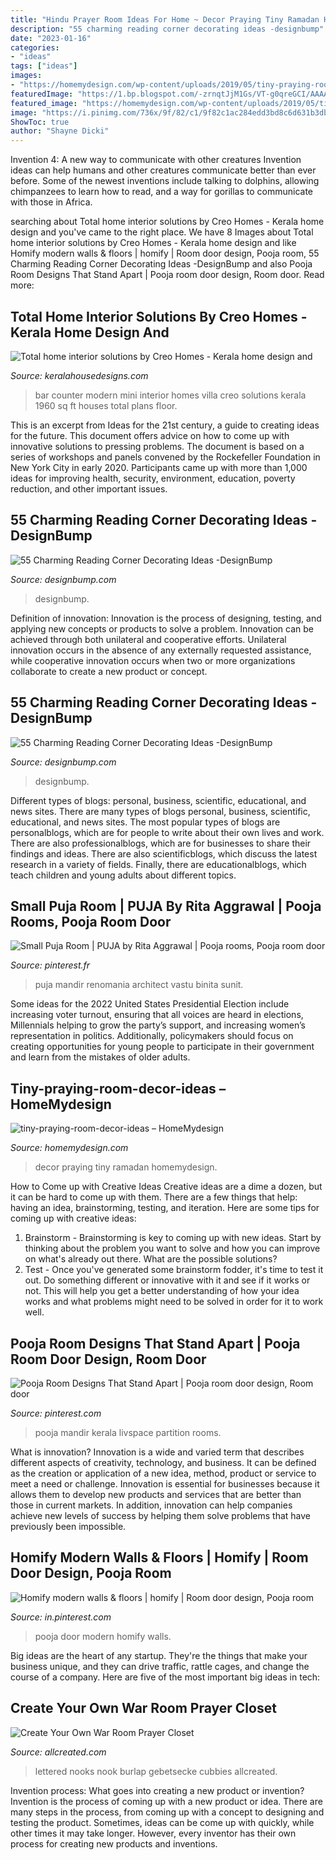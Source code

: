 ```yaml
---
title: "Hindu Prayer Room Ideas For Home ~ Decor Praying Tiny Ramadan Homemydesign"
description: "55 charming reading corner decorating ideas -designbump"
date: "2023-01-16"
categories:
- "ideas"
tags: ["ideas"]
images:
- "https://homemydesign.com/wp-content/uploads/2019/05/tiny-praying-room-decor-ideas.jpg"
featuredImage: "https://1.bp.blogspot.com/-zrnqtJjM1Gs/VT-g0qreGCI/AAAAAAAAubE/lXtzH9E0C9Q/s1600/home-bar.jpg"
featured_image: "https://homemydesign.com/wp-content/uploads/2019/05/tiny-praying-room-decor-ideas.jpg"
image: "https://i.pinimg.com/736x/9f/82/c1/9f82c1ac284edd3bd8c6d631b3db8daf.jpg"
ShowToc: true
author: "Shayne Dicki"
---
```



Invention 4: A new way to communicate with other creatures
Invention ideas can help humans and other creatures communicate better than ever before. Some of the newest inventions include talking to dolphins, allowing chimpanzees to learn how to read, and a way for gorillas to communicate with those in Africa.

	

		
searching about Total home interior solutions by Creo Homes - Kerala home design and you've came to the right place. We have 8 Images about Total home interior solutions by Creo Homes - Kerala home design and like Homify modern walls &amp; floors | homify | Room door design, Pooja room, 55 Charming Reading Corner Decorating Ideas -DesignBump and also Pooja Room Designs That Stand Apart | Pooja room door design, Room door. Read more:
		
    
## Total Home Interior Solutions By Creo Homes - Kerala Home Design And

<img loading=lazy src="https://1.bp.blogspot.com/-zrnqtJjM1Gs/VT-g0qreGCI/AAAAAAAAubE/lXtzH9E0C9Q/s1600/home-bar.jpg" onerror="this.onerror=null;this.src='https://tse4.mm.bing.net/th?id=OIP.5sFFisvJ9L8KHZQNFxrlfwHaLH&amp;pid=15.1';" alt="Total home interior solutions by Creo Homes - Kerala home design and">

_Source: keralahousedesigns.com_

>bar counter modern mini interior homes villa creo solutions kerala 1960 sq ft houses total plans floor. 

	

This is an excerpt from Ideas for the 21st century, a guide to creating ideas for the future. This document offers advice on how to come up with innovative solutions to pressing problems. The document is based on a series of workshops and panels convened by the Rockefeller Foundation in New York City in early 2020. Participants came up with more than 1,000 ideas for improving health, security, environment, education, poverty reduction, and other important issues.

    
## 55 Charming Reading Corner Decorating Ideas -DesignBump

<img loading=lazy src="http://cdn.designbump.com/wp-content/uploads/2015/11/reading-corner-nook01.jpg" onerror="this.onerror=null;this.src='https://tse3.mm.bing.net/th?id=OIP.T3QBHOtwZOk8xHLgaKp-8gHaLn&amp;pid=15.1';" alt="55 Charming Reading Corner Decorating Ideas -DesignBump">

_Source: designbump.com_

>designbump. 

	

Definition of innovation:
Innovation is the process of designing, testing, and applying new concepts or products to solve a problem. Innovation can be achieved through both unilateral and cooperative efforts. Unilateral innovation occurs in the absence of any externally requested assistance, while cooperative innovation occurs when two or more organizations collaborate to create a new product or concept.

    
## 55 Charming Reading Corner Decorating Ideas -DesignBump

<img loading=lazy src="http://cdn.designbump.com/wp-content/uploads/2015/11/reading-corner-nook09.jpg" onerror="this.onerror=null;this.src='https://tse2.mm.bing.net/th?id=OIP.4Ae_qFD_PhNIDTuw76pDRwHaLH&amp;pid=15.1';" alt="55 Charming Reading Corner Decorating Ideas -DesignBump">

_Source: designbump.com_

>designbump. 

	

Different types of blogs: personal, business, scientific, educational, and news sites.
There are many types of blogs personal, business, scientific, educational, and news sites. The most popular types of blogs are personalblogs, which are for people to write about their own lives and work. There are also professionalblogs, which are for businesses to share their findings and ideas. There are also scientificblogs, which discuss the latest research in a variety of fields. Finally, there are educationalblogs, which teach children and young adults about different topics.

    
## Small Puja Room | PUJA By Rita Aggrawal | Pooja Rooms, Pooja Room Door

<img loading=lazy src="https://i.pinimg.com/736x/37/ab/3b/37ab3bab84e9066343410860de47e719--puja-room-temple.jpg" onerror="this.onerror=null;this.src='https://tse3.mm.bing.net/th?id=OIP.3Xnp2rgcsD5oSTaPM40J2gHaKa&amp;pid=15.1';" alt="Small Puja Room | PUJA by Rita Aggrawal | Pooja rooms, Pooja room door">

_Source: pinterest.fr_

>puja mandir renomania architect vastu binita sunit. 

	

Some ideas for the 2022 United States Presidential Election include increasing voter turnout, ensuring that all voices are heard in elections, Millennials helping to grow the party’s support, and increasing women’s representation in politics. Additionally, policymakers should focus on creating opportunities for young people to participate in their government and learn from the mistakes of older adults.

    
## Tiny-praying-room-decor-ideas – HomeMydesign

<img loading=lazy src="https://homemydesign.com/wp-content/uploads/2019/05/tiny-praying-room-decor-ideas.jpg" onerror="this.onerror=null;this.src='https://tse3.mm.bing.net/th?id=OIP.tG4H7HW-BWFL7iyHxj-6ZAHaHa&amp;pid=15.1';" alt="tiny-praying-room-decor-ideas – HomeMydesign">

_Source: homemydesign.com_

>decor praying tiny ramadan homemydesign. 

	

How to Come up with Creative Ideas
Creative ideas are a dime a dozen, but it can be hard to come up with them. There are a few things that help: having an idea, brainstorming, testing, and iteration. 
Here are some tips for coming up with creative ideas:

1. Brainstorm - Brainstorming is key to coming up with new ideas. Start by thinking about the problem you want to solve and how you can improve on what's already out there. What are the possible solutions? 
2. Test - Once you've generated some brainstorm fodder, it's time to test it out. Do something different or innovative with it and see if it works or not. This will help you get a better understanding of how your idea works and what problems might need to be solved in order for it to work well. 

    
## Pooja Room Designs That Stand Apart | Pooja Room Door Design, Room Door

<img loading=lazy src="https://i.pinimg.com/736x/67/7f/5c/677f5c35f673f32c967906255e62c831.jpg" onerror="this.onerror=null;this.src='https://tse2.mm.bing.net/th?id=OIP.Q5tyIRN910A87o6a5gDytgHaLG&amp;pid=15.1';" alt="Pooja Room Designs That Stand Apart | Pooja room door design, Room door">

_Source: pinterest.com_

>pooja mandir kerala livspace partition rooms. 

	

What is innovation?
Innovation is a wide and varied term that describes different aspects of creativity, technology, and business. It can be defined as the creation or application of a new idea, method, product or service to meet a need or challenge. Innovation is essential for businesses because it allows them to develop new products and services that are better than those in current markets. In addition, innovation can help companies achieve new levels of success by helping them solve problems that have previously been impossible.

    
## Homify Modern Walls &amp; Floors | Homify | Room Door Design, Pooja Room

<img loading=lazy src="https://i.pinimg.com/736x/9f/82/c1/9f82c1ac284edd3bd8c6d631b3db8daf.jpg" onerror="this.onerror=null;this.src='https://tse2.mm.bing.net/th?id=OIP.X5baAFxdj2Jqs17_FBee9gHaLH&amp;pid=15.1';" alt="Homify modern walls &amp; floors | homify | Room door design, Pooja room">

_Source: in.pinterest.com_

>pooja door modern homify walls. 

	

Big ideas are the heart of any startup. They're the things that make your business unique, and they can drive traffic, rattle cages, and change the course of a company. Here are five of the most important big ideas in tech: 

    
## Create Your Own War Room Prayer Closet

<img loading=lazy src="https://www.allcreated.com/wp-content/uploads/2015/08/Screen-Shot-2015-08-31-at-2.50.39-PM.png" onerror="this.onerror=null;this.src='https://tse3.mm.bing.net/th?id=OIP.XevjIdsc7ifIby9B2ICR9AAAAA&amp;pid=15.1';" alt="Create Your Own War Room Prayer Closet">

_Source: allcreated.com_

>lettered nooks nook burlap gebetsecke cubbies allcreated. 

	

Invention process: What goes into creating a new product or invention?
Invention is the process of coming up with a new product or idea. There are many steps in the process, from coming up with a concept to designing and testing the product. Sometimes, ideas can be come up with quickly, while other times it may take longer. However, every inventor has their own process for creating new products and inventions.

